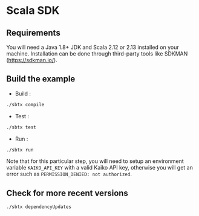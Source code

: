 # Scala SDK

## Requirements

You will need a Java 1.8+ JDK and Scala 2.12 or 2.13 installed on your machine.
Installation can be done through third-party tools like SDKMAN (<https://sdkman.io/>).

## Build the example

- Build :

```bash
./sbtx compile
```

- Test :

```bash
./sbtx test
```

- Run :

```bash
./sbtx run
```

Note that for this particular step, you will need to setup an environment variable `KAIKO_API_KEY` with a valid Kaiko API key, otherwise you will get an error such as `PERMISSION_DENIED: not authorized`.

## Check for more recent versions

```bash
./sbtx dependencyUpdates
```
